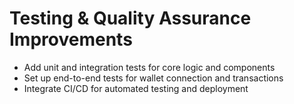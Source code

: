 # Testing & Quality Assurance Improvements

- Add unit and integration tests for core logic and components
- Set up end-to-end tests for wallet connection and transactions
- Integrate CI/CD for automated testing and deployment
